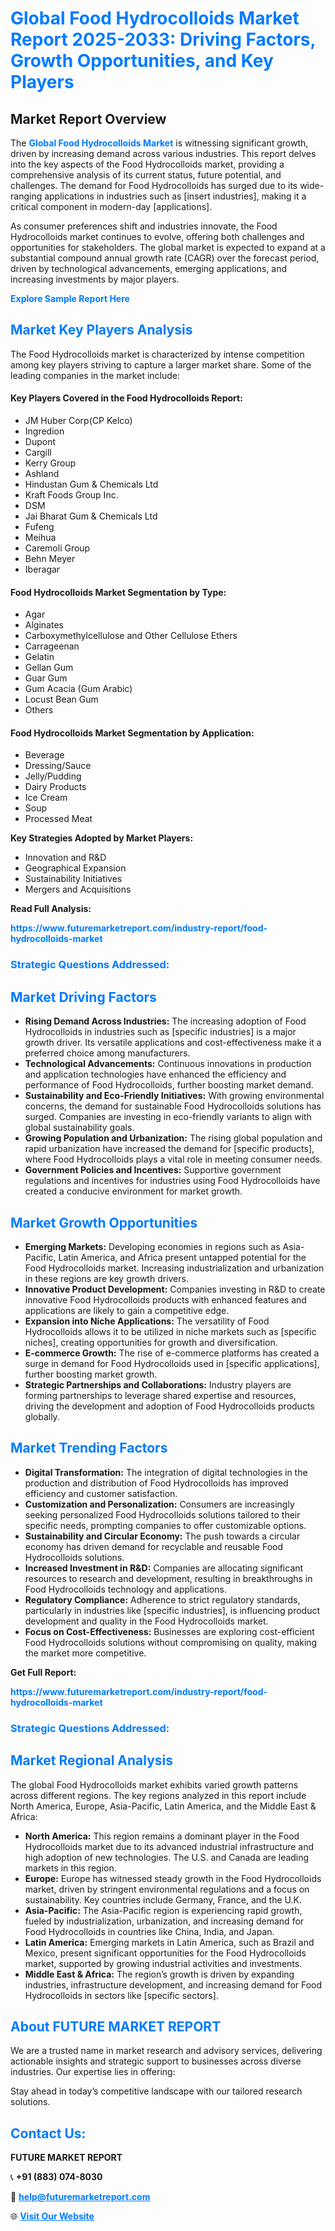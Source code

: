 <h1 style="color: #007BFF;">Global Food Hydrocolloids Market Report 2025-2033: Driving Factors, Growth Opportunities, and Key Players</h1>

<section id="overview">
<h2>Market Report Overview</h2>
<p>The <a href="https://www.futuremarketreport.com/industry-report/food-hydrocolloids-market" style="color: #007BFF; text-decoration: none;"><strong>Global Food Hydrocolloids Market</strong></a> is witnessing significant growth, driven by increasing demand across various industries. This report delves into the key aspects of the Food Hydrocolloids market, providing a comprehensive analysis of its current status, future potential, and challenges. The demand for Food Hydrocolloids has surged due to its wide-ranging applications in industries such as [insert industries], making it a critical component in modern-day [applications].</p>
<p>As consumer preferences shift and industries innovate, the Food Hydrocolloids market continues to evolve, offering both challenges and opportunities for stakeholders. The global market is expected to expand at a substantial compound annual growth rate (CAGR) over the forecast period, driven by technological advancements, emerging applications, and increasing investments by major players.</p>
</section>

<section id="overview">
<p><a href="https://www.futuremarketreport.com/request-sample/reportId=59016" style="color: #007BFF; text-decoration: none;"><strong>Explore Sample Report Here</strong></a></p>
</section>

<section id="key-players">
<h2 style="color: #007BFF;">Market Key Players Analysis</h2>
<p>The Food Hydrocolloids market is characterized by intense competition among key players striving to capture a larger market share. Some of the leading companies in the market include:</p>
<h4>Key Players Covered in the Food Hydrocolloids Report:</h4>
<ul><li>JM Huber Corp(CP Kelco)</li><li>Ingredion</li><li>Dupont</li><li>Cargill</li><li>Kerry Group</li><li>Ashland</li><li>Hindustan Gum &amp; Chemicals Ltd</li><li>Kraft Foods Group Inc.</li><li>DSM</li><li>Jai Bharat Gum &amp; Chemicals Ltd</li><li>Fufeng</li><li>Meihua</li><li>Caremoli Group</li><li>Behn Meyer</li><li>Iberagar</li></ul>
<h4>Food Hydrocolloids Market Segmentation by Type:</h4>
<ul><li>Agar</li><li>Alginates</li><li>Carboxymethylcellulose and Other Cellulose Ethers</li><li>Carrageenan</li><li>Gelatin</li><li>Gellan Gum</li><li>Guar Gum</li><li>Gum Acacia (Gum Arabic)</li><li>Locust Bean Gum</li><li>Others</li></ul>

<h4>Food Hydrocolloids Market Segmentation by Application:</h4>
<ul><li>Beverage</li><li>Dressing/Sauce</li><li>Jelly/Pudding</li><li>Dairy Products</li><li>Ice Cream</li><li>Soup</li><li>Processed Meat</li></ul>
<p><strong>Key Strategies Adopted by Market Players:</strong></p>
<ul>
<li>Innovation and R&D</li>
<li>Geographical Expansion</li>
<li>Sustainability Initiatives</li>
<li>Mergers and Acquisitions</li>
</ul>
</section>

<section>
<p><strong>Read Full Analysis: </strong></p><a href="https://www.futuremarketreport.com/industry-report/food-hydrocolloids-market" style="color: #007BFF; text-decoration: none;"><strong>https://www.futuremarketreport.com/industry-report/food-hydrocolloids-market</strong></a>
<h3 style="color: #007BFF;">Strategic Questions Addressed:</h3>
</section>

<section id="driving-factors">
<h2 style="color: #007BFF;">Market Driving Factors</h2>
<ul>
<li><strong>Rising Demand Across Industries:</strong> The increasing adoption of Food Hydrocolloids in industries such as [specific industries] is a major growth driver. Its versatile applications and cost-effectiveness make it a preferred choice among manufacturers.</li>
<li><strong>Technological Advancements:</strong> Continuous innovations in production and application technologies have enhanced the efficiency and performance of Food Hydrocolloids, further boosting market demand.</li>
<li><strong>Sustainability and Eco-Friendly Initiatives:</strong> With growing environmental concerns, the demand for sustainable Food Hydrocolloids solutions has surged. Companies are investing in eco-friendly variants to align with global sustainability goals.</li>
<li><strong>Growing Population and Urbanization:</strong> The rising global population and rapid urbanization have increased the demand for [specific products], where Food Hydrocolloids plays a vital role in meeting consumer needs.</li>
<li><strong>Government Policies and Incentives:</strong> Supportive government regulations and incentives for industries using Food Hydrocolloids have created a conducive environment for market growth.</li>
</ul>
</section>

<section id="growth-opportunities">
<h2 style="color: #007BFF;">Market Growth Opportunities</h2>
<ul>
<li><strong>Emerging Markets:</strong> Developing economies in regions such as Asia-Pacific, Latin America, and Africa present untapped potential for the Food Hydrocolloids market. Increasing industrialization and urbanization in these regions are key growth drivers.</li>
<li><strong>Innovative Product Development:</strong> Companies investing in R&D to create innovative Food Hydrocolloids products with enhanced features and applications are likely to gain a competitive edge.</li>
<li><strong>Expansion into Niche Applications:</strong> The versatility of Food Hydrocolloids allows it to be utilized in niche markets such as [specific niches], creating opportunities for growth and diversification.</li>
<li><strong>E-commerce Growth:</strong> The rise of e-commerce platforms has created a surge in demand for Food Hydrocolloids used in [specific applications], further boosting market growth.</li>
<li><strong>Strategic Partnerships and Collaborations:</strong> Industry players are forming partnerships to leverage shared expertise and resources, driving the development and adoption of Food Hydrocolloids products globally.</li>
</ul>
</section>

<section id="trending-factors">
<h2 style="color: #007BFF;">Market Trending Factors</h2>
<ul>
<li><strong>Digital Transformation:</strong> The integration of digital technologies in the production and distribution of Food Hydrocolloids has improved efficiency and customer satisfaction.</li>
<li><strong>Customization and Personalization:</strong> Consumers are increasingly seeking personalized Food Hydrocolloids solutions tailored to their specific needs, prompting companies to offer customizable options.</li>
<li><strong>Sustainability and Circular Economy:</strong> The push towards a circular economy has driven demand for recyclable and reusable Food Hydrocolloids solutions.</li>
<li><strong>Increased Investment in R&D:</strong> Companies are allocating significant resources to research and development, resulting in breakthroughs in Food Hydrocolloids technology and applications.</li>
<li><strong>Regulatory Compliance:</strong> Adherence to strict regulatory standards, particularly in industries like [specific industries], is influencing product development and quality in the Food Hydrocolloids market.</li>
<li><strong>Focus on Cost-Effectiveness:</strong> Businesses are exploring cost-efficient Food Hydrocolloids solutions without compromising on quality, making the market more competitive.</li>
</ul>
</section>

<section>
<p><strong>Get Full Report: </strong></p><a href="https://www.futuremarketreport.com/industry-report/food-hydrocolloids-market" style="color: #007BFF; text-decoration: none;"><strong>https://www.futuremarketreport.com/industry-report/food-hydrocolloids-market</strong></a>
<h3 style="color: #007BFF;">Strategic Questions Addressed:</h3>
</section>


<section id="regional-analysis">
<h2 style="color: #007BFF;">Market Regional Analysis</h2>
<p>The global Food Hydrocolloids market exhibits varied growth patterns across different regions. The key regions analyzed in this report include North America, Europe, Asia-Pacific, Latin America, and the Middle East & Africa:</p>
<ul>
<li><strong>North America:</strong> This region remains a dominant player in the Food Hydrocolloids market due to its advanced industrial infrastructure and high adoption of new technologies. The U.S. and Canada are leading markets in this region.</li>
<li><strong>Europe:</strong> Europe has witnessed steady growth in the Food Hydrocolloids market, driven by stringent environmental regulations and a focus on sustainability. Key countries include Germany, France, and the U.K.</li>
<li><strong>Asia-Pacific:</strong> The Asia-Pacific region is experiencing rapid growth, fueled by industrialization, urbanization, and increasing demand for Food Hydrocolloids in countries like China, India, and Japan.</li>
<li><strong>Latin America:</strong> Emerging markets in Latin America, such as Brazil and Mexico, present significant opportunities for the Food Hydrocolloids market, supported by growing industrial activities and investments.</li>
<li><strong>Middle East & Africa:</strong> The region’s growth is driven by expanding industries, infrastructure development, and increasing demand for Food Hydrocolloids in sectors like [specific sectors].</li>
</ul>
</section>

<footer>
<h2 style="color: #007BFF;">About FUTURE MARKET REPORT</h2>
<p>We are a trusted name in market research and advisory services, delivering actionable insights and strategic support to businesses across diverse industries. Our expertise lies in offering:</p>

<p>Stay ahead in today’s competitive landscape with our tailored research solutions.</p>

<h2 style="color: #007BFF;">Contact Us:</h2>
<p><strong>FUTURE MARKET REPORT</strong></p>
<p>📞 <strong>+91 (883) 074-8030</strong></p>
<p>📧 <strong><a href="mailto:help@futuremarketreport.com" style="color: #007BFF;">help@futuremarketreport.com</a></strong></p>
<p>🌐 <strong><a href="https://www.futuremarketreport.com/" style="color: #007BFF;">Visit Our Website</a></strong></p>
</footer>
